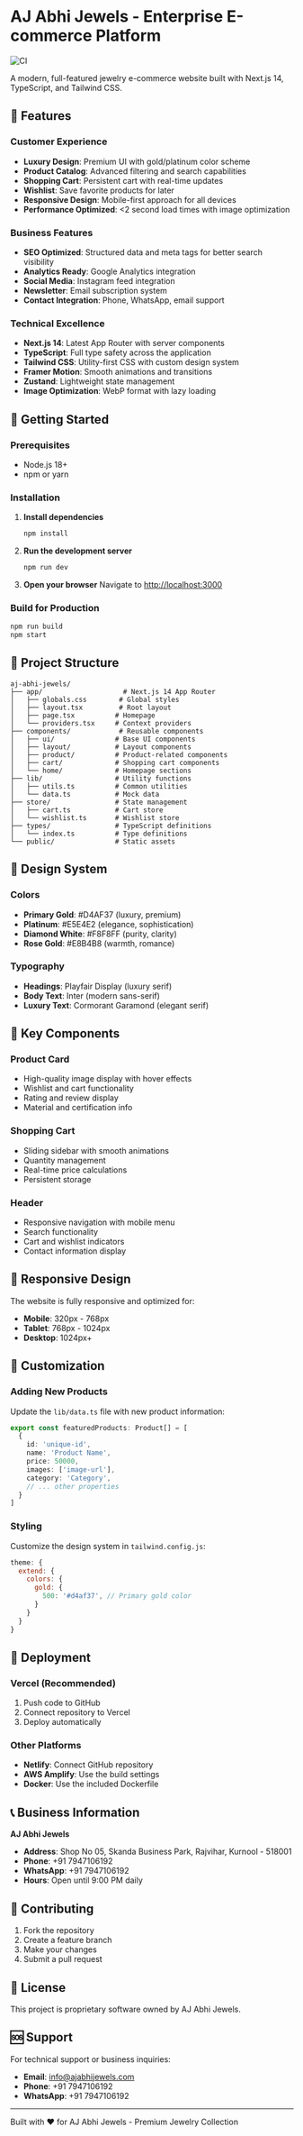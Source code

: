 # AJ Abhi Jewels - Enterprise E-commerce Platform

![CI](https://github.com/cherry-12345/Abhi-Jewels/actions/workflows/ci.yml/badge.svg)

A modern, full-featured jewelry e-commerce website built with Next.js 14, TypeScript, and Tailwind CSS.

## 🌟 Features

### Customer Experience
- **Luxury Design**: Premium UI with gold/platinum color scheme
- **Product Catalog**: Advanced filtering and search capabilities
- **Shopping Cart**: Persistent cart with real-time updates
- **Wishlist**: Save favorite products for later
- **Responsive Design**: Mobile-first approach for all devices
- **Performance Optimized**: <2 second load times with image optimization

### Business Features
- **SEO Optimized**: Structured data and meta tags for better search visibility
- **Analytics Ready**: Google Analytics integration
- **Social Media**: Instagram feed integration
- **Newsletter**: Email subscription system
- **Contact Integration**: Phone, WhatsApp, email support

### Technical Excellence
- **Next.js 14**: Latest App Router with server components
- **TypeScript**: Full type safety across the application
- **Tailwind CSS**: Utility-first CSS with custom design system
- **Framer Motion**: Smooth animations and transitions
- **Zustand**: Lightweight state management
- **Image Optimization**: WebP format with lazy loading

## 🚀 Getting Started

### Prerequisites
- Node.js 18+ 
- npm or yarn

### Installation

1. **Install dependencies**
   ```bash
   npm install
   ```

2. **Run the development server**
   ```bash
   npm run dev
   ```

3. **Open your browser**
   Navigate to [http://localhost:3000](http://localhost:3000)

### Build for Production

```bash
npm run build
npm start
```

## 📁 Project Structure

```
aj-abhi-jewels/
├── app/                    # Next.js 14 App Router
│   ├── globals.css        # Global styles
│   ├── layout.tsx         # Root layout
│   ├── page.tsx          # Homepage
│   └── providers.tsx     # Context providers
├── components/            # Reusable components
│   ├── ui/               # Base UI components
│   ├── layout/           # Layout components
│   ├── product/          # Product-related components
│   ├── cart/             # Shopping cart components
│   └── home/             # Homepage sections
├── lib/                  # Utility functions
│   ├── utils.ts          # Common utilities
│   └── data.ts           # Mock data
├── store/                # State management
│   ├── cart.ts           # Cart store
│   └── wishlist.ts       # Wishlist store
├── types/                # TypeScript definitions
│   └── index.ts          # Type definitions
└── public/               # Static assets
```

## 🎨 Design System

### Colors
- **Primary Gold**: #D4AF37 (luxury, premium)
- **Platinum**: #E5E4E2 (elegance, sophistication)
- **Diamond White**: #F8F8FF (purity, clarity)
- **Rose Gold**: #E8B4B8 (warmth, romance)

### Typography
- **Headings**: Playfair Display (luxury serif)
- **Body Text**: Inter (modern sans-serif)
- **Luxury Text**: Cormorant Garamond (elegant serif)

## 🛒 Key Components

### Product Card
- High-quality image display with hover effects
- Wishlist and cart functionality
- Rating and review display
- Material and certification info

### Shopping Cart
- Sliding sidebar with smooth animations
- Quantity management
- Real-time price calculations
- Persistent storage

### Header
- Responsive navigation with mobile menu
- Search functionality
- Cart and wishlist indicators
- Contact information display

## 📱 Responsive Design

The website is fully responsive and optimized for:
- **Mobile**: 320px - 768px
- **Tablet**: 768px - 1024px
- **Desktop**: 1024px+

## 🔧 Customization

### Adding New Products
Update the `lib/data.ts` file with new product information:

```typescript
export const featuredProducts: Product[] = [
  {
    id: 'unique-id',
    name: 'Product Name',
    price: 50000,
    images: ['image-url'],
    category: 'Category',
    // ... other properties
  }
]
```

### Styling
Customize the design system in `tailwind.config.js`:

```javascript
theme: {
  extend: {
    colors: {
      gold: {
        500: '#d4af37', // Primary gold color
      }
    }
  }
}
```

## 🚀 Deployment

### Vercel (Recommended)
1. Push code to GitHub
2. Connect repository to Vercel
3. Deploy automatically

### Other Platforms
- **Netlify**: Connect GitHub repository
- **AWS Amplify**: Use the build settings
- **Docker**: Use the included Dockerfile

## 📞 Business Information

**AJ Abhi Jewels**
- **Address**: Shop No 05, Skanda Business Park, Rajvihar, Kurnool - 518001
- **Phone**: +91 7947106192
- **WhatsApp**: +91 7947106192
- **Hours**: Open until 9:00 PM daily

## 🤝 Contributing

1. Fork the repository
2. Create a feature branch
3. Make your changes
4. Submit a pull request

## 📄 License

This project is proprietary software owned by AJ Abhi Jewels.

## 🆘 Support

For technical support or business inquiries:
- **Email**: info@ajabhijewels.com
- **Phone**: +91 7947106192
- **WhatsApp**: +91 7947106192

---

Built with ❤️ for AJ Abhi Jewels - Premium Jewelry Collection